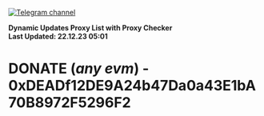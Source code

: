 [![Telegram channel](https://img.shields.io/endpoint?url=https://runkit.io/damiankrawczyk/telegram-badge/branches/master?url=https://t.me/n4z4v0d)](https://t.me/n4z4v0d) 

**Dynamic Updates Proxy List with Proxy Checker**  
**Last Updated: 22.12.23 05:01**

# DONATE (_any evm_) - 0xDEADf12DE9A24b47Da0a43E1bA70B8972F5296F2
